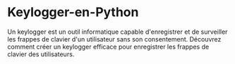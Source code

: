 # Keylogger-en-Python
Un keylogger est un outil informatique capable d'enregistrer et de surveiller les frappes de clavier d'un utilisateur sans son consentement. Découvrez comment créer un keylogger  efficace pour enregistrer les frappes de clavier des utilisateurs. 
